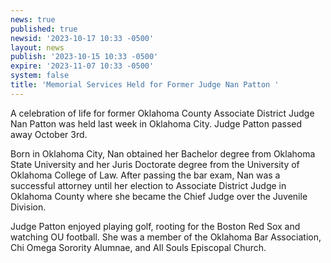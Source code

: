 ```yaml
---
news: true
published: true
newsid: '2023-10-17 10:33 -0500'
layout: news
publish: '2023-10-15 10:33 -0500'
expire: '2023-11-07 10:33 -0500'
system: false
title: 'Memorial Services Held for Former Judge Nan Patton '
---
```

A celebration of life for former Oklahoma County Associate District Judge Nan Patton was held last week in Oklahoma City.  Judge Patton passed away October 3rd.  

Born in Oklahoma City, Nan obtained her Bachelor degree from Oklahoma State University and her Juris Doctorate degree from the University of Oklahoma College of Law.  After passing the bar exam, Nan was a successful attorney until her election to Associate District Judge in Oklahoma County where she became the Chief Judge over the Juvenile Division.  

Judge Patton enjoyed playing golf, rooting for the Boston Red Sox and watching OU football.  She was a member of the Oklahoma Bar Association, Chi Omega Sorority Alumnae, and All Souls Episcopal Church.  

